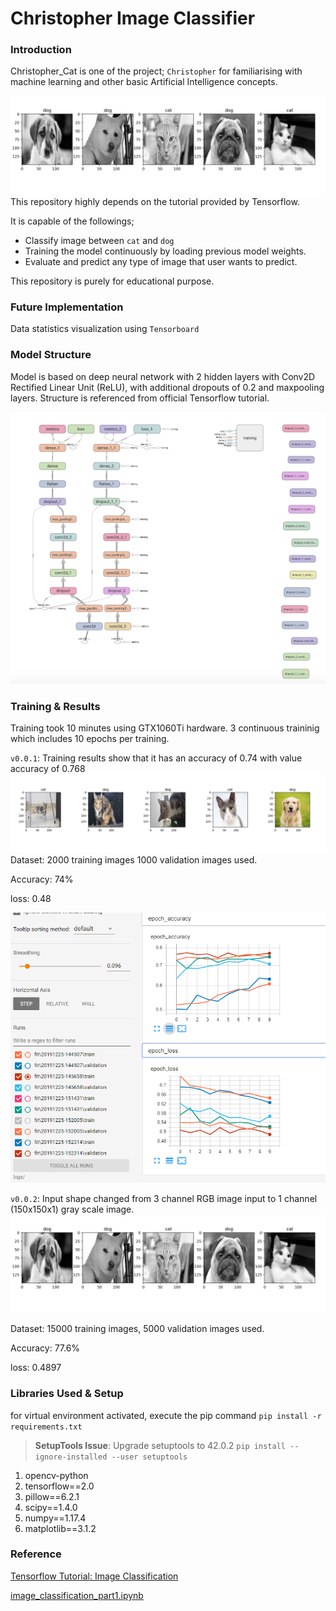 # Christopher Image Classifier
### Introduction
Christopher_Cat is one of the project; `Christopher` for familiarising with machine learning and other basic Artificial Intelligence concepts.

![prediction result](docs/img/test_results_v0.0.2.png)
This repository highly depends on the tutorial provided by Tensorflow.

It is capable of the followings;
* Classify image between `cat` and `dog`
* Training the model continuously by loading previous model weights.
* Evaluate and predict any type of image that user wants to predict.

This repository is purely for educational purpose.

### Future Implementation
Data statistics visualization using `Tensorboard`

### Model Structure
Model is based on deep neural network with 2 hidden layers with Conv2D Rectified Linear Unit (ReLU),
with additional dropouts of 0.2 and maxpooling layers. Structure is referenced from official Tensorflow tutorial.

![Model Structure Graph](docs/img/model_graph.png)

### Training & Results
Training took 10 minutes using GTX1060Ti hardware.
3 continuous traininig which includes 10 epochs per training.

`v0.0.1`: Training results show that it has an accuracy of 0.74 with value accuracy of 0.768
![Prediction Sample](docs/img/test_results.png)
Dataset: 2000 training images 1000 validation images used.

Accuracy: 74%

loss: 0.48

![Accuracy and Loss graph](docs/img/accuracy_loss_screenshot.png)

`v0.0.2`: Input shape changed from 3 channel RGB image input to 1 channel (150x150x1) gray scale image.
![Prediction result](docs/img/test_results_v0.0.2.png)

Dataset: 15000 training images, 5000 validation images used.

Accuracy: 77.6%

loss: 0.4897

### Libraries Used & Setup
for virtual environment activated, execute the pip command `pip install -r requirements.txt`
> **SetupTools Issue**: Upgrade setuptools to 42.0.2 `pip install --ignore-installed --user setuptools`

1. opencv-python
1. tensorflow==2.0
1. pillow==6.2.1
1. scipy==1.4.0
1. numpy==1.17.4
1. matplotlib==3.1.2

### Reference
[Tensorflow Tutorial: Image Classification](https://www.tensorflow.org/tutorials/images/classification)

[image_classification_part1.ipynb](https://colab.research.google.com/github/google/eng-edu/blob/master/ml/pc/exercises/image_classification_part1.ipynb#scrollTo=DgmSjUST4qoS)
